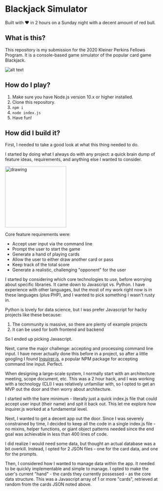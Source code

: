 # Blackjack Simulator
Built with ❤️ in 2 hours on a Sunday night with a decent amount of red bull.

## What is this?
This repository is my submission for the 2020 Kleiner Perkins Fellows Program. 
It is a console-based game simulator of the popular card game Blackjack.

![alt text](https://user-images.githubusercontent.com/30019505/66279272-73553c80-e87e-11e9-8e99-85d924202391.png "An example screenshot of the game")

## How do I play?
1. Make sure you have Node.js version 10.x or higher installed.
2. Clone this repository.
3. `npm i`
4. `node index.js`
5. Have fun!

## How did I build it?
First, I needed to take a good look at what this thing needed to do. 

I started by doing what I always do with any project: a quick brain dump of feature ideas, requirements, and anything else I wanted to consider.

<img src="https://user-images.githubusercontent.com/30019505/66279678-dfd13b00-e880-11e9-9915-f96e013a27ec.png" alt="drawing" width="200"/>


Core feature requirements were:
 - Accept user input via the command line
 - Prompt the user to start the game
 - Generate a hand of playing cards
 - Allow the user to either draw another card or pass
 - Keep track of the total score
 - Generate a realistic, challenging "opponent" for the user

I started by considering which core technologies to use, before worrying about specific libraries. 
It came down to Javascript vs. Python. I have experience with other languages, but the most of my work right now is in these languages (plus PHP), and I wanted to pick something I wasn't rusty in.

Python is lovely for data science, but I was prefer Javascript for hacky projects like these because:
 1) The community is massive, so there are plenty of example projects 
 2) It can be used for both frontend and backend

So I ended up picking Javascript. 

Next, came the major challenge: accepting and processing command line input. 
I have never actually done this before in a project, so after a little googling I found [Inquirer.js](https://github.com/SBoudrias/Inquirer.js), a popular NPM package for accepting command line input. Perfect.

When designing a large-scale system, I normally start with an architecture meeting, scope document, etc. 
This was a 2 hour hack, and I was working with a technology (CLI) I was relatively unfamiliar with, so I opted to get an MVP out the door and then worry about architecture.

I started with the bare minimum - literally just a quick index.js file that could accept user input (their name) and spit it back out. This let me explore how Inquirer.js worked at a fundamental level.

Next, I wanted to get a decent app out the door. 
Since I was severely constrained by time, I decided to keep all the code in a single index.js file - no mixins, helper functions, or giant object patterns needed since the end goal was achievable in less than 400 lines of code.

I did realize I would need some data, but thought an actual database was a bit overkill. Instead, I opted for 2 JSON files - one for the card data, and one for the prompts.

Then, I considered how I wanted to manage data within the app. It needed to be quickly implementable and simple to manage. 
I opted to make the user's current "hand" - the cards they currently possessed - as the core data structure.
This was a Javascript array of 1 or more "cards", retrieved at random from the cards JSON noted above.

  